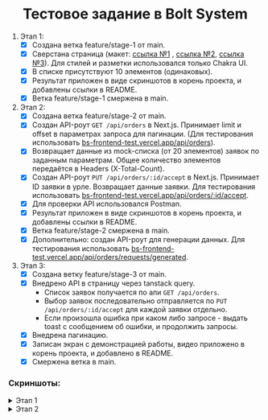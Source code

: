 <h1 align='center'>Тестовое задание в Bolt System</h1>

1. Этап 1:
    - [x] Создана ветка feature/stage-1 от main.
    - [x] Сверстана страница (макет: [ссылка №1](https://prnt.sc/5JwZISw3WimW)
      , [ссылка №2](https://prnt.sc/5TcJ8j2jfBCQ), [ссылка №3](https://prnt.sc/qGn0H9OejQnV)).
      Для стилей и разметки использовался только Chakra UI.
    - [x] В списке присутствуют 10 элементов (одинаковых).
    - [x] Результат приложен в виде скриншотов в корень проекта, и добавлены
      ссылки в README.
    - [x] Ветка feature/stage-1 смержена в main.

2. Этап 2:
    - [x] Создана ветка feature/stage-2 от main.
    - [x] Создан API-роут `GET /api/orders` в Next.js. Принимает limit и
      offset в параметрах запроса для пагинации. (Для тестирования 
      использовать [bs-frontend-test.vercel.app/api/orders](https://bs-frontend-test.vercel.app/api/orders)).
    - [x] Возвращает данные из mock-списка (от 20 элементов) заявок по
      заданным параметрам. Общее количество элементов передаётся в Headers
      (X-Total-Count).
    - [x] Создан API-роут `PUT /api/orders/:id/accept` в Next.js. Принимает
      ID заявки в урле. Возвращает данные заявки. Для тестирования
      использовать [bs-frontend-test.vercel.app/api/orders/:id/accept](https://bs-frontend-test.vercel.app/api/orders/2/accept).
    - [x] Для проверки API использовался Postman.
    - [x] Результат приложен в виде скриншотов в корень проекта, и добавлены
      ссылки в README.
    - [x] Ветка feature/stage-2 смержена в main.
    - [x] Дополнительно: создан API-роут для генерации данных. Для тестирования
      использовать [bs-frontend-test.vercel.app/api/orders/requests/generated](https://bs-frontend-test.vercel.app/api/orders/requests/generated).

3. Этап 3:
   - [x] Создана ветку feature/stage-3 от main.
   - [x] Внедрено API в страницу через tanstack query. 
     - Список заявок получается по апи `GET /api/orders`.
     - Выбор заявок последовательно отправляется по `PUT 
       /api/orders/:id/accept` для каждой заявки отдельно.
     - Если произошла ошибка при каком либо запросе - выдать toast с 
       сообщением об ошибки, и продолжить запросы.
   - [x] Внедрена пагинацию.
   - [x] Записан экран с демонстрацией работы, видео приложено в корень 
     проекта, и добавлено в README.
   - [x] Смержена ветка в main.

### Скриншоты:

<details>
   <summary>Этап 1</summary>

   <details>
      <summary>Мобильная версия</summary>

![Мобильная версия](/docs/screenshots/stage-1/mobile.png)
   </details>

   <details>
      <summary>Десктоп версия</summary>

![Десктоп](/docs/screenshots/stage-1/desktop.png)
   </details>

</details>

<details>
   <summary>Этап 2</summary>

   <details>
      <summary>Генерация данных</summary>

![Генерация данных](/docs/screenshots/stage-2/generated.png)
   </details>

   <details>
      <summary>Получение списка заявок</summary>

![Список заявок](/docs/screenshots/stage-2/get-requests.png)
   </details>

   <details>
      <summary>Получение общего количества заявок</summary>

![Общее количество заявок](/docs/screenshots/stage-2/get-requests-count.png)
   </details>

   <details>
      <summary>Отправка заявки на одобрение</summary>

![Отправка заявки](/docs/screenshots/stage-2/put-request.png)
   </details>

</details>
